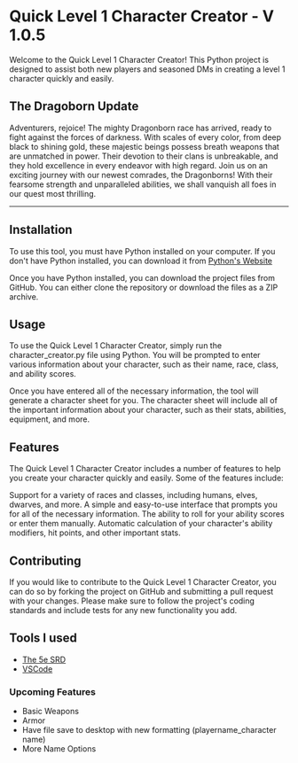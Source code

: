 # Quick Level 1 Character Creator - V 1.0.5

Welcome to the Quick Level 1 Character Creator! This Python project is designed to assist both new players and seasoned DMs in creating a level 1 character quickly and easily.

## The Dragoborn Update

Adventurers, rejoice! The mighty Dragonborn race has arrived, ready to fight against the forces of darkness. With scales of every color, from deep black to shining gold, these majestic beings possess breath weapons that are unmatched in power. Their devotion to their clans is unbreakable, and they hold excellence in every endeavor with high regard. Join us on an exciting journey with our newest comrades, the Dragonborns! With their fearsome strength and unparalleled abilities, we shall vanquish all foes in our quest most thrilling.
***



## Installation
To use this tool, you must have Python installed on your computer. If you don't have Python installed, you can download it from [Python's Website](https://www.python.org/downloads/)


Once you have Python installed, you can download the project files from GitHub. You can either clone the repository or download the files as a ZIP archive.

## Usage
To use the Quick Level 1 Character Creator, simply run the character_creator.py file using Python. You will be prompted to enter various information about your character, such as their name, race, class, and ability scores.

Once you have entered all of the necessary information, the tool will generate a character sheet for you. The character sheet will include all of the important information about your character, such as their stats, abilities, equipment, and more.

## Features
The Quick Level 1 Character Creator includes a number of features to help you create your character quickly and easily. Some of the features include:

Support for a variety of races and classes, including humans, elves, dwarves, and more.
A simple and easy-to-use interface that prompts you for all of the necessary information.
The ability to roll for your ability scores or enter them manually.
Automatic calculation of your character's ability modifiers, hit points, and other important stats.

## Contributing
If you would like to contribute to the Quick Level 1 Character Creator, you can do so by forking the project on GitHub and submitting a pull request with your changes. Please make sure to follow the project's coding standards and include tests for any new functionality you add.

## Tools I used
* [The 5e SRD](https://media.wizards.com/2016/downloads/DND/SRD-OGL_V5.1.pdf) 
* [VSCode](https://code.visualstudio.com/download) 

### Upcoming Features

* Basic Weapons
* Armor
* Have file save to desktop with new formatting (playername_character name)
* More Name Options